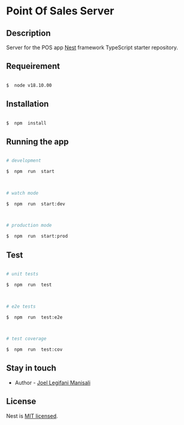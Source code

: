 

# Point Of Sales Server

## Description

  
Server for the POS app
[Nest](https://github.com/nestjs/nest) framework TypeScript starter repository.

## Requeirement

  

```bash

$  node v18.10.00

```

  

## Installation

  

```bash

$  npm  install

```

  

## Running the app

  

```bash

# development

$  npm  run  start

  

# watch mode

$  npm  run  start:dev

  

# production mode

$  npm  run  start:prod

```

  

## Test

  

```bash

# unit tests

$  npm  run  test

  

# e2e tests

$  npm  run  test:e2e

  

# test coverage

$  npm  run  test:cov

```

  

  

## Stay in touch

  

- Author - [Joel Legifani Manisali](https://github.com/joel374)


  

## License

  

Nest is [MIT licensed](LICENSE).